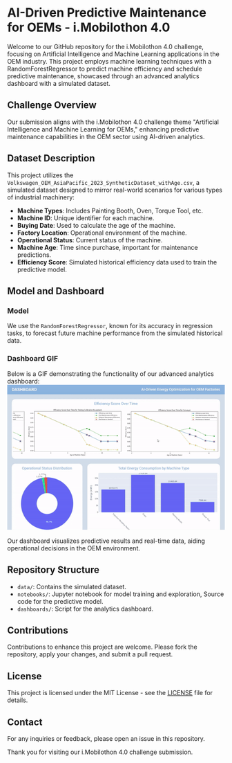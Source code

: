 # AI-Driven Predictive Maintenance for OEMs - i.Mobilothon 4.0

Welcome to our GitHub repository for the i.Mobilothon 4.0 challenge, focusing on Artificial Intelligence and Machine Learning applications in the OEM industry. This project employs machine learning techniques with a RandomForestRegressor to predict machine efficiency and schedule predictive maintenance, showcased through an advanced analytics dashboard with a simulated dataset.

## Challenge Overview

Our submission aligns with the i.Mobilothon 4.0 challenge theme "Artificial Intelligence and Machine Learning for OEMs," enhancing predictive maintenance capabilities in the OEM sector using AI-driven analytics.

## Dataset Description

This project utilizes the `Volkswagen_OEM_AsiaPacific_2023_SyntheticDataset_withAge.csv`, a simulated dataset designed to mirror real-world scenarios for various types of industrial machinery:

- **Machine Types**: Includes Painting Booth, Oven, Torque Tool, etc.
- **Machine ID**: Unique identifier for each machine.
- **Buying Date**: Used to calculate the age of the machine.
- **Factory Location**: Operational environment of the machine.
- **Operational Status**: Current status of the machine.
- **Machine Age**: Time since purchase, important for maintenance predictions.
- **Efficiency Score**: Simulated historical efficiency data used to train the predictive model.

## Model and Dashboard

### Model
We use the `RandomForestRegressor`, known for its accuracy in regression tasks, to forecast future machine performance from the simulated historical data.

### Dashboard GIF
Below is a GIF demonstrating the functionality of our advanced analytics dashboard:
![Dashboard GIF](dashboards/dashboard.gif)

Our dashboard visualizes predictive results and real-time data, aiding operational decisions in the OEM environment.

## Repository Structure



- `data/`: Contains the simulated dataset.
- `notebooks/`: Jupyter notebook for model training and exploration, Source code for the predictive model.
- `dashboards/`: Script for the analytics dashboard.


## Contributions

Contributions to enhance this project are welcome. Please fork the repository, apply your changes, and submit a pull request.

## License

This project is licensed under the MIT License - see the [LICENSE](LICENSE) file for details.

## Contact

For any inquiries or feedback, please open an issue in this repository.

Thank you for visiting our i.Mobilothon 4.0 challenge submission.

